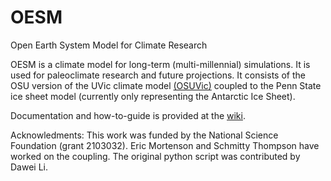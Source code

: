 # OESM
Open Earth System Model for Climate Research

OESM is a climate model for long-term (multi-millennial) simulations. It is used for paleoclimate research and future projections. 
It consists of the OSU version of the UVic climate model [(OSUVic)](https://github.com/OSU-CEOAS-Schmittner/UVic2.9) coupled to the Penn State ice sheet model (currently only representing the Antarctic Ice Sheet).

Documentation and how-to-guide is provided at the [wiki](https://github.com/andreasschmittner/OESM/wiki).

Acknowledments: This work was funded by the National Science Foundation (grant 2103032). Eric Mortenson and Schmitty Thompson have worked on the coupling. The original python script was contributed by Dawei Li.

